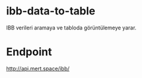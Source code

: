# ibb-data-to-table
IBB verileri aramaya ve tabloda görüntülemeye yarar.


# Endpoint
http://api.mert.space/ibb/
